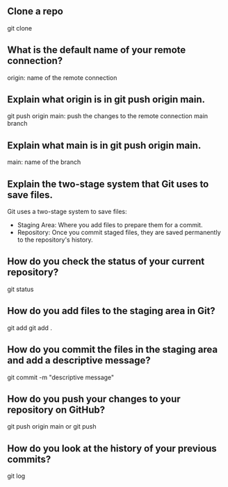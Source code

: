 ## Clone a repo
git clone <repo-url>

## What is the default name of your remote connection?
origin: name of the remote connection


## Explain what origin is in git push origin main.
git push origin main: push the changes to the remote connection main branch

## Explain what main is in git push origin main.
main: name of the branch

## Explain the two-stage system that Git uses to save files.
Git uses a two-stage system to save files:
- Staging Area: Where you add files to prepare them for a commit.
- Repository: Once you commit staged files, they are saved permanently to the repository's history.

## How do you check the status of your current repository?
git status

## How do you add files to the staging area in Git?
git add <file-name>
git add .

## How do you commit the files in the staging area and add a descriptive message?
git commit -m "descriptive message"

## How do you push your changes to your repository on GitHub?
git push origin main or git push

## How do you look at the history of your previous commits?
git log

